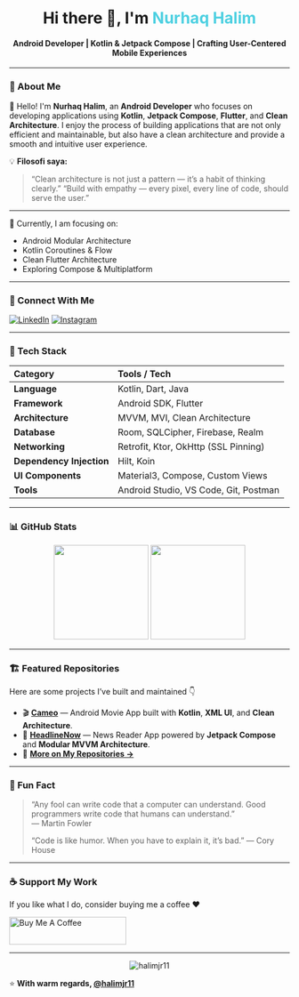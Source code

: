 <h1 align="center">Hi there 👋, I'm <span style="color:#4DD0E1;">Nurhaq Halim</span></h1>
<h4 align="center">Android Developer | Kotlin & Jetpack Compose | Crafting User-Centered Mobile Experiences</h4>

---

### 🧭 About Me
👋 Hello! I'm **Nurhaq Halim**, an **Android Developer** who focuses on developing applications using **Kotlin**, **Jetpack Compose**, **Flutter**, and **Clean Architecture**.
I enjoy the process of building applications that are not only efficient and maintainable, but also have a clean architecture and provide a smooth and intuitive user experience. 

💡 **Filosofi saya:**  
> “Clean architecture is not just a pattern — it’s a habit of thinking clearly.”
> “Build with empathy — every pixel, every line of code, should serve the user.”

---

🌱 Currently, I am focusing on:  
- Android Modular Architecture  
- Kotlin Coroutines & Flow  
- Clean Flutter Architecture  
- Exploring Compose & Multiplatform

---

### 🤝 Connect With Me
[![LinkedIn](https://img.shields.io/badge/LinkedIn-0077B5?style=for-the-badge&logo=linkedin&logoColor=white)](https://www.linkedin.com/in/nurhaq-halim-5b05b3207)
[![Instagram](https://img.shields.io/badge/Instagram-E4405F?style=for-the-badge&logo=instagram&logoColor=white)](https://www.instagram.com/nurhaqhalim7r/)

---

### 🧠 Tech Stack
| Category | Tools / Tech |
|:--|:--|
| **Language** | Kotlin, Dart, Java |
| **Framework** | Android SDK, Flutter |
| **Architecture** | MVVM, MVI, Clean Architecture |
| **Database** | Room, SQLCipher, Firebase, Realm |
| **Networking** | Retrofit, Ktor, OkHttp (SSL Pinning) |
| **Dependency Injection** | Hilt, Koin |
| **UI Components** | Material3, Compose, Custom Views |
| **Tools** | Android Studio, VS Code, Git, Postman |

---

### 📊 GitHub Stats
<p align="center">
  <img height="170em" src="https://github-readme-stats.vercel.app/api?username=halimjr11&show_icons=true&theme=tokyonight&hide_border=true&count_private=true&include_all_commits=true" />
  <img height="170em" src="https://github-readme-stats.vercel.app/api/top-langs/?username=halimjr11&layout=compact&theme=tokyonight&langs_count=8" />
</p>

---

### 🏗️ Featured Repositories
Here are some projects I’ve built and maintained 👇  

- 🎬 [**Cameo**](https://github.com/halimjr11/Cameo) — Android Movie App built with **Kotlin**, **XML UI**, and **Clean Architecture**.  
- 📰 [**HeadlineNow**](https://github.com/halimjr11/HeadlineNow) — News Reader App powered by **Jetpack Compose** and **Modular MVVM Architecture**.  
- 🧩 [**More on My Repositories →**](https://github.com/halimjr11?tab=repositories)

---

### 🧩 Fun Fact
> “Any fool can write code that a computer can understand. Good programmers write code that humans can understand.”  
> — Martin Fowler
> 
>  “Code is like humor. When you have to explain it, it’s bad.”
> — Cory House


---

### ☕ Support My Work
If you like what I do, consider buying me a coffee ❤️  

<a href="buymeacoffee.com/nurhaqhaliv" target="_blank">
  <img src="https://cdn.buymeacoffee.com/buttons/v2/default-yellow.png" height="50" width="210" alt="Buy Me A Coffee" />
</a>

---

<p align="center">
  <img src="https://komarev.com/ghpvc/?username=halimjr11&label=Profile%20Views&color=0e75b6&style=flat" alt="halimjr11" />
</p>

⭐️ **With warm regards, [@halimjr11](https://github.com/halimjr11)**  
